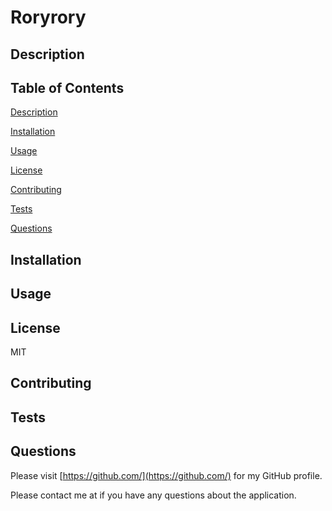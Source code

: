 # Roryrory

## Description


## Table of Contents

[Description](#description)

[Installation](#installation)

[Usage](#usage)

[License](#license)

[Contributing](#contributing)

[Tests](#tests)

[Questions](#questions)

## Installation


## Usage


## License
MIT

## Contributing


## Tests


## Questions
Please visit [https://github.com/](https://github.com/) for my GitHub profile.

Please contact me at []() if you have any questions about the application.
